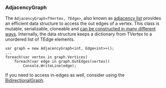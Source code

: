### AdjacencyGraph

The `AdjacencyGraph<TVertex, TEdge>`, also known as [adjacency list](http://en.wikipedia.org/wiki/Adjacency_list) provides an efficient data structure to access the out edges of a vertex. This class is mutable, serializable, cloneable and [can be constructed in many different ways](Creating-Graphs). Internally, the data structure keeps a dictionary from TVertex to a unordered list of TEdge elements.

```
var graph = new AdjacencyGraph<int, Edge<int>>();
...
foreach(var vertex in graph.Vertices)
    foreach(var edge in graph.OutEdges(vertex))
        Console.WriteLine(edge);
```

If you need to access in-edges as well, consider using the [BidirectionalGraph](BidirectionalGraph).

